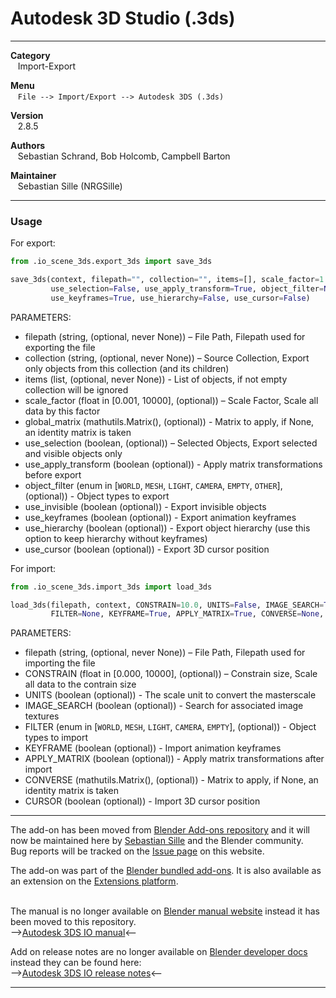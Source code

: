 # Autodesk 3D Studio (.3ds)


---  


**Category**  
&nbsp;&nbsp; Import-Export  

**Menu**  
&nbsp;&nbsp; `File --> Import/Export --> Autodesk 3DS (.3ds)`  

**Version**  
&nbsp;&nbsp; 2.8.5  

**Authors**  
&nbsp;&nbsp; Sebastian Schrand, Bob Holcomb, Campbell Barton  

**Maintainer**  
&nbsp;&nbsp; Sebastian Sille (NRGSille)  

---  

### Usage


For export:

```python
from .io_scene_3ds.export_3ds import save_3ds

save_3ds(context, filepath="", collection="", items=[], scale_factor=1.0, global_matrix=None,
         use_selection=False, use_apply_transform=True, object_filter=None, use_invisible=False,
         use_keyframes=True, use_hierarchy=False, use_cursor=False)
```
PARAMETERS:
+ filepath (string, (optional, never None)) – File Path, Filepath used for exporting the file
+ collection (string, (optional, never None)) – Source Collection, Export only objects from this collection (and its children)
+ items (list, (optional, never None)) - List of objects, if not empty collection will be ignored
+ scale_factor (float in [0.001, 10000], (optional)) – Scale Factor, Scale all data by this factor
+ global_matrix (mathutils.Matrix(), (optional)) - Matrix to apply, if None, an identity matrix is taken
+ use_selection (boolean, (optional)) – Selected Objects, Export selected and visible objects only
+ use_apply_transform (boolean (optional)) - Apply matrix transformations before export
+ object_filter (enum in [`WORLD`, `MESH`, `LIGHT`, `CAMERA`, `EMPTY`, `OTHER`], (optional)) - Object types to export
+ use_invisible (boolean (optional)) - Export invisible objects
+ use_keyframes (boolean (optional)) - Export animation keyframes
+ use_hierarchy (boolean (optional)) - Export object hierarchy (use this option to keep hierarchy without keyframes)
+ use_cursor (boolean (optional)) - Export 3D cursor position


For import:  

```python
from .io_scene_3ds.import_3ds import load_3ds

load_3ds(filepath, context, CONSTRAIN=10.0, UNITS=False, IMAGE_SEARCH=True,
         FILTER=None, KEYFRAME=True, APPLY_MATRIX=True, CONVERSE=None, CURSOR=False)
```
PARAMETERS:
+ filepath (string, (optional, never None)) – File Path, Filepath used for importing the file
+ CONSTRAIN (float in [0.000, 10000], (optional)) – Constrain size, Scale all data to the contrain size
+ UNITS (boolean (optional)) - The scale unit to convert the masterscale
+ IMAGE_SEARCH (boolean (optional)) - Search for associated image textures
+ FILTER (enum in [`WORLD`, `MESH`, `LIGHT`, `CAMERA`, `EMPTY`], (optional)) - Object types to import
+ KEYFRAME (boolean (optional)) - Import animation keyframes
+ APPLY_MATRIX (boolean (optional)) - Apply matrix transformations after import
+ CONVERSE (mathutils.Matrix(), (optional)) - Matrix to apply, if None, an identity matrix is taken
+ CURSOR (boolean (optional)) - Import 3D cursor position


---


The add-on has been moved from [Blender Add-ons repository](https://projects.blender.org/blender/blender-addons) and it will now be maintained here by [Sebastian Sille](https://projects.blender.org/NRGSille) and the Blender community.  
Bug reports will be tracked on the [Issue page](https://projects.blender.org/extensions/io_scene_3ds/issues) on this website. 
<br>

The add-on was part of the [Blender bundled add-ons](https://docs.blender.org/manual/en/4.1/addons). 
It is also available as an extension on the [Extensions platform](https://extensions.blender.org/add-ons/autodesk-3ds-format).  
<br>

The manual is no longer available on [Blender manual website](https://docs.blender.org/manual/en/dev/addons/import_export) instead it has been moved to this repository.  
-->[Autodesk 3DS IO manual](https://projects.blender.org/extensions/io_scene_3ds/wiki)<--  

Add on release notes are no longer available on [Blender developer docs](https://developer.blender.org/docs/release_notes) instead they can be found here:  
-->[Autodesk 3DS IO release notes](https://projects.blender.org/extensions/io_scene_3ds/src/branch/main/release_notes.md)<--


---
